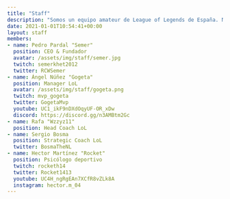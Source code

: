 ```yaml
---
title: "Staff"
description: "Somos un equipo amateur de League of Legends de España. Nuestro objetivo es mejorar día a día."
date: 2021-01-01T10:54:41+00:00
layout: staff
members:
- name: Pedro Pardal "Semer"
  position: CEO & Fundador
  avatar: /assets/img/staff/semer.jpg
  twitch: semerkhet2012
  twitter: RCWSemer
- name: Ángel Núñez "Gogeta"
  position: Manager LoL
  avatar: /assets/img/staff/gogeta.png
  twitch: mvp_gogeta
  twitter: GogetaMvp
  youtube: UC1_ikF9nDXdOqyUF-OR_xDw
  discord: https://discord.gg/n3AMBtm2Gc
- name: Rafa "Wzzyz11"
  position: Head Coach LoL
- name: Sergio Bosma
  position: Strategic Coach LoL
  twitter: BosmaTheNL
- name: Hector Martínez "Rocket"
  position: Psicólogo deportivo
  twitch: rocketh14
  twitter: Rocket1413
  youtube: UC4H_ngRgEAn7XCfR8vZLk8A
  instagram: hector.m_04
---
```

